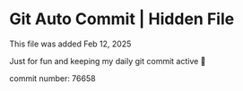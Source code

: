 # Git Auto Commit | Hidden File

This file was added Feb 12, 2025

Just for fun and keeping my daily git commit active 🤪

commit number: 76658
